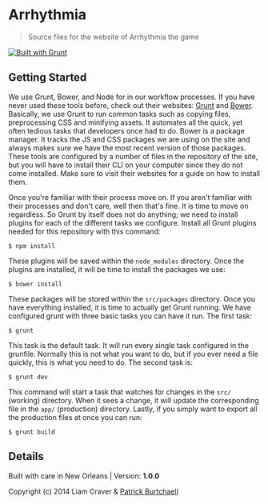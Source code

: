 # Arrhythmia
> Source files for the website of Arrhythmia the game

[![Built with Grunt](https://cdn.gruntjs.com/builtwith.png)](http://gruntjs.com/)

## Getting Started
We use Grunt, Bower, and Node for in our workflow processes. If you have never used these tools before, check out their websites: [Grunt](http://gruntjs.com) and [Bower](http://bower.io). Basically, we use Grunt to run common tasks such as copying files, preprocessing CSS and minifying assets. It automates all the quick, yet often tedious tasks that developers once had to do. Bower is a package manager. It tracks the JS and CSS packages we are using on the site and always makes sure we have the most recent version of those packages. These tools are configured by a number of files in the repository of the site, but you will have to install their CLI on your computer since they do not come installed. Make sure to visit their websites for a guide on how to install them.

Once you're familiar with their process move on. If you aren't familiar with their processes and don't care, well then that's fine. It is time to move on regardless. So Grunt by itself does not do anything; we need to install plugins for each of the different tasks we configure. Install all Grunt plugins needed for this repository with this command:

```shell
$ npm install
```

These plugins will be saved within the `node_modules` directory. Once the plugins are installed, it will be time to install the packages we use:

```shell
$ bower install
```

These packages will be stored within the `src/packages` directory. Once you have everything installed, it is time to actually get Grunt running. We have configured grunt with three basic tasks you can have it run. The first task:

```shell
$ grunt 
```

This task is the default task. It will run every single task configured in the grunfile. Normally this is not what you want to do, but if you ever need a file quickly, this is what you need to do. The second task is:

```shell
$ grunt dev
```

This command will start a task that watches for changes in the `src/` (working) directory. When it sees a change, it will update the corresponding file in the `app/` (production) directory. Lastly, if you simply want to export all the production files at once you can run: 

```shell
$ grunt build
```

## Details
Built with care in New Orleans | Version: **1.0.0**

Copyright (c) 2014 Liam Craver & [Patrick Burtchaell](http://pburtchaell.com/legal)